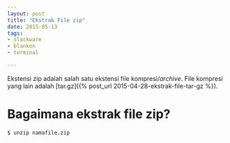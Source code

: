 ```yaml
---
layout: post
title: "Ekstrak File zip"
date: 2015-05-13
tags: 
- slackware
- blankon
- terminal

---
```

Ekstensi zip adalah salah satu ekstensi file kompresi/_archive_. File kompresi yang lain adalah [tar.gz]({% post_url 2015-04-28-ekstrak-file-tar-gz %}). 

# Bagaimana ekstrak file zip?
```
$ unzip namafile.zip
```
